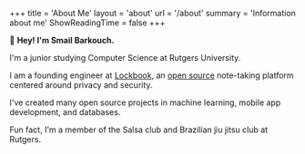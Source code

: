 +++
title = 'About Me'
layout = 'about'
url = '/about'
summary = 'Information about me'
ShowReadingTime = false
+++

👋 **Hey! I'm Smail Barkouch.**

I'm a junior studying Computer Science at Rutgers University.

I am a founding engineer at [Lockbook](https://lockbook.net), an [open source](https://github.com/lockbook/lockbook) note-taking platform centered around privacy and security.

I've created many open source projects in machine learning, mobile app development, and databases.

Fun fact, I'm a member of the Salsa club and Brazilian jiu jitsu club at Rutgers.
